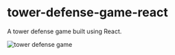 # tower-defense-game-react

A tower defense game built using React.

![tower defense game](https://user-images.githubusercontent.com/112262472/192581278-69419af7-6152-4b40-bb8c-ffbcaeaf871d.PNG)
